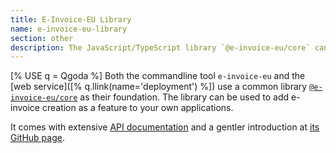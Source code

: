 ```yaml
---
title: E-Invoice-EU Library
name: e-invoice-eu-library
section: other
description: The JavaScript/TypeScript library `@e-invoice-eu/core` can be used to deeply integrate the logic into your own applications.
---
```


[% USE q = Qgoda %]
Both the commandline tool `e-invoice-eu` and the
[web service]([% q.llink(name='deployment') %]) use a common library
[`@e-invoice-eu/core`](https://www.npmjs.com/package/@esgettext/runtime) as
their foundation. The library can be used to add e-invoice creation as a
feature to your own applications.

It comes with extensive <a href="/e-invoice-eu/api-docs" target="_blank">API
documentation<a> and a gentler introduction at
[its GitHub page](https://github.com/gflohr/e-invoice-eu/tree/main/packages/core).
